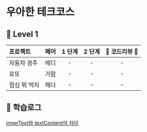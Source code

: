 # 우아한 테크코스

## 💙 Level 1
|   프로젝트    |  페어  |  1 단계   |  2 단계    |   🌟  코드리뷰 🌟   |    
  | :---------- | :------: | :------: | :-----: | :--------------: | 
  | 자동차 경주 | 에디 |  - | - | - | 
  | 로또 | 가람 |  - | - | - | 
  | 점심 뭐 먹지 | 헤다 |  - | - | - | 

## 📖 학습로그

[innerText와 textContent의 차이](https://github.com/hae-on/woowacourse/blob/master/%ED%95%99%EC%8A%B5%EB%A1%9C%EA%B7%B8/%EB%A1%9C%EB%98%90%20%ED%95%99%EC%8A%B5%EB%A1%9C%EA%B7%B8.md)
